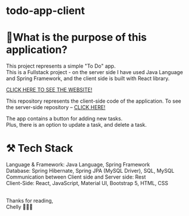 ﻿# todo-app-client

# 🤔What is the purpose of this application?

This project represents a simple "To Do" app.<br/>
This is a Fullstack project - on the server side I have used Java Language and Spring Framework, and the client side is built with React library.

[CLICK HERE TO SEE THE WEBSITE!](http://todo-system.s3-website.eu-north-1.amazonaws.com/)<br/>

This repository represents the client-side code of the application.
To see the server-side repository – [CLICK HERE!](https://github.com/itsmechelly/todo-app-server)<br/>

The app contains a button for adding new tasks.<br/>
Plus, there is an option to update a task, and delete a task.<br/>

# ⚒️ Tech Stack

Language & Framework: Java Language, Spring Framework
<br/>
Database: Spring Hibernate, Spring JPA (MySQL Driver), SQL, MySQL
<br/>
Communication between Client side and Server side: Rest
<br/>
Client-Side: React, JavaScript, Material UI, Bootstrap 5, HTML, CSS
<br/>

<br/>
Thanks for reading,
<br/>
Chelly 👩🏻‍💻
